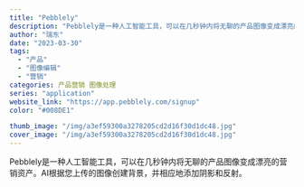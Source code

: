 ```yaml
---
title: "Pebblely"
description: "Pebblely是一种人工智能工具，可以在几秒钟内将无聊的产品图像变成漂亮的营销资产。AI根据您上传的图像创建背景，并相"
author: "瑞东"
date: "2023-03-30"
tags:
  - "产品"
  - "图像编辑"
  - "营销"
categories: 产品营销 图像处理
series: "application"
website_link: "https://app.pebblely.com/signup"
color: "#008DE1"

thumb_image: "/img/a3ef59300a3278205cd2d16f30d1dc48.jpg"
cover_image: "/img/a3ef59300a3278205cd2d16f30d1dc48.jpg"
---
```


Pebblely是一种人工智能工具，可以在几秒钟内将无聊的产品图像变成漂亮的营销资产。AI根据您上传的图像创建背景，并相应地添加阴影和反射。 